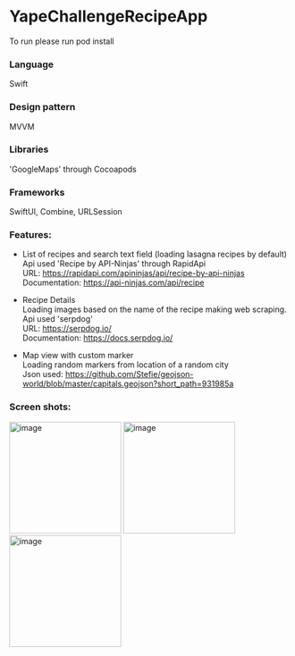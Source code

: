 # YapeChallengeRecipeApp

To run please run pod install

### Language
Swift

### Design pattern
MVVM

### Libraries 
'GoogleMaps' through Cocoapods 

### Frameworks
SwiftUI, Combine, URLSession

### Features:

- List of recipes and search text field (loading lasagna recipes by default) <br>
  Api used 'Recipe by API-Ninjas' through RapidApi <br>
  URL: https://rapidapi.com/apininjas/api/recipe-by-api-ninjas <br>
  Documentation: https://api-ninjas.com/api/recipe
  
- Recipe Details <br>
  Loading images based on the name of the recipe making web scraping. <br>
  Api used 'serpdog' <br>
  URL: https://serpdog.io/ <br>
  Documentation: https://docs.serpdog.io/

- Map view with custom marker <br>
  Loading random markers from location of a random city <br>
  Json used: https://github.com/Stefie/geojson-world/blob/master/capitals.geojson?short_path=931985a

### Screen shots:
<img width="200" alt="image" src="https://github.com/MateoDev97/YapeChallengeRecipeApp/assets/25846938/3d4138b0-c396-4362-8322-9b6b692508ed">
<img width="200" alt="image" src="https://github.com/MateoDev97/YapeChallengeRecipeApp/assets/25846938/3123e3e0-9d83-4678-aa31-ebe8c4149855">
<img width="200" alt="image" src="https://github.com/MateoDev97/YapeChallengeRecipeApp/assets/25846938/08819f6b-fb07-4fbc-9ff7-3365385d7630">



